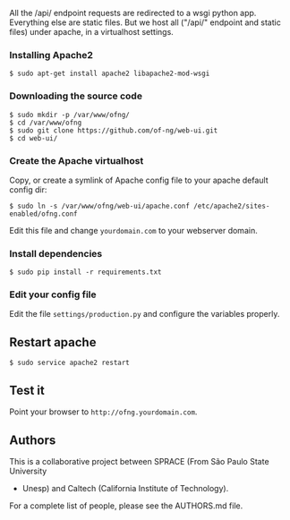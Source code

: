All the /api/ endpoint requests are redirected to a wsgi python app. Everything
else are static files. But we host all ("/api/" endpoint and static files) under
apache, in a virtualhost settings.

### Installing Apache2

```
$ sudo apt-get install apache2 libapache2-mod-wsgi
```

### Downloading the source code

```
$ sudo mkdir -p /var/www/ofng/
$ cd /var/www/ofng
$ sudo git clone https://github.com/of-ng/web-ui.git
$ cd web-ui/
```

### Create the Apache virtualhost

Copy, or create a symlink of Apache config file to your apache default config
dir:

```
$ sudo ln -s /var/www/ofng/web-ui/apache.conf /etc/apache2/sites-enabled/ofng.conf
```

Edit this file and change `yourdomain.com` to your webserver domain.

### Install dependencies

```
$ sudo pip install -r requirements.txt
```

### Edit your config file

Edit the file `settings/production.py` and configure the variables
properly.


## Restart apache

```
$ sudo service apache2 restart
```

## Test it

Point your browser to `http://ofng.yourdomain.com`.

## Authors

This is a collaborative project between SPRACE (From São Paulo State University
- Unesp) and Caltech (California Institute of Technology).

For a complete list of people, please see the AUTHORS.md file.